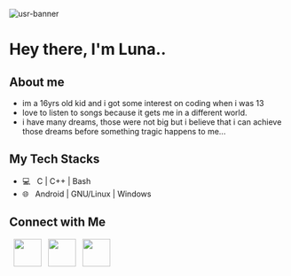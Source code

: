 ![usr-banner](https://github.com/forsaken-heart24/i_dont_want_to_be_an_weirdo/blob/main/banner_images/usr_profile_banner.png?raw=true)

# Hey there, I'm Luna..

## About me

- im a 16yrs old kid and i got some interest on coding when i was 13
- love to listen to songs because it gets me in a different world.
- i have many dreams, those were not big but i believe that i can achieve those dreams before something tragic happens to me...

## My Tech Stacks

- 💻 &nbsp; C | C++ | Bash
- 🌐 &nbsp; Android | GNU/Linux | Windows

## Connect with Me

<p align="left">
&nbsp; <a href="https://www.instagram.com/forsaken_heart24/" target="_blank" rel="noopener noreferrer"><img src="https://img.icons8.com/?size=100&id=Xy10Jcu1L2Su&format=png&color=000000" width="50" /></a>
&nbsp; <a href="https://signal.me/#eu/xcXWt2WakiWaM8nhMckBApXgIXpH7mLLQNQdJ-VKkkRrNUwq6JtI1IkNEMjwkrLj" target="_blank" rel="noopener noreferrer"><img src="https://img.icons8.com/?size=100&id=xJbnjsTePaks&format=png&color=000000" width="50" /></a>
&nbsp; <a href="https://t.me/ishimi_forsaken_heart24" target="_blank" rel="noopener noreferrer"><img src="https://img.icons8.com/?size=100&id=jZ1z64hEYYLW&format=png&color=000000" width="50" /></a>
</p>

